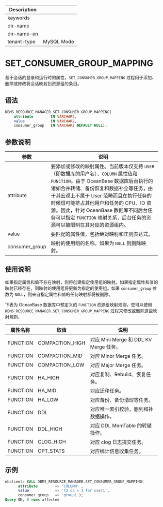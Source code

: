 | Description   |                 |
|---------------|-----------------|
| keywords      |                 |
| dir-name      |                 |
| dir-name-en   |                 |
| tenant-type   | MySQL Mode      |

# SET_CONSUMER_GROUP_MAPPING 


基于会话的登录和运行时的属性，`SET_CONSUMER_GROUP_MAPPING` 过程用于添加、删除或修改将会话映射到资源组的条目。

## 语法 

```sql
DBMS_RESOURCE_MANAGER.SET_CONSUMER_GROUP_MAPPING(
    attribute        IN VARCHAR2, 
    value            IN VARCHAR2, 
    consumer_group   IN VARCHAR2 DEFAULT NULL);
```

## 参数说明 

|       参数      |      说明          |
|----------------|---------------------|
| attribute      | 要添加或修改的映射属性。当前版本仅支持 `USER`（即数据库的用户名）、`COLUMN` 属性值和 `FUNCTION`。由于 OceanBase 数据库后台执行的诸如合并转储、备份恢复和数据补全等任务，由于其宏观上不属于 User 范畴而且在执行任务的时候很可能挤占其他用户和任务的 CPU、IO 资源。因此，针对 OceanBase 数据库不同后台任务可以指定 `FUNCTION` 映射关系，后台任务的资源可以被限制在其对应的资源组内。  |
| value          | 要匹配的属性值，包括绝对映射和正则表达式。  |
| consumer_group | 映射的使用组的名称，如果为 `NULL` 则删除映射。  |


## 使用说明 

如果指定属性和值不存在映射，则将创建指定使用组的映射。如果指定属性和值的映射已经存在，则映射的使用组将更新为指定的使用组。如果 `consumer_group` 参数为 `NULL`，则来自指定属性和值的任何映射都将被删除。


下表为 OceanBase 数据库中预定义的 `FUNCTION` 资源组映射规则，您可以使用 `DBMS_RESOURCE_MANAGER.SET_CONSUMER_GROUP_MAPPING` 过程来修改或删除这些映射规则。

| 属性名称 | 取值 | 说明 |
| --- | --- | --- |
| FUNCTION |  COMPACTION_HIGH   | 对应 Mini Merge 和 DDL KV Merge 任务。  |
| FUNCTION |  COMPACTION_MID   | 对应 Minor Merge  任务。 |
| FUNCTION |  COMPACTION_LOW   | 对应 Major Merge 任务。  |
| FUNCTION |  HA_HIGH    | 对应复制、Rebuild、恢复任务。   |
| FUNCTION |  HA_MID     | 对应迁移任务。 |
| FUNCTION |  HA_LOW     | 对应备份、备份清理等任务。   |
| FUNCTION |  DDL        | 对应唯一索引校验，删列和补数据操作。   |
| FUNCTION |  DDL_HIGH   | 对应 DDL MemTable 的转储操作。  |
| FUNCTION |  CLOG_HIGH   | 对应 clog 日志提交任务。  |
| FUNCTION |  OPT_STATS   | 对应统计信息收集任务。  |



## 示例 

```sql
obclient> CALL DBMS_RESOURCE_MANAGER.SET_CONSUMER_GROUP_MAPPING(
      attribute        => 'COLUMN' ,
      value            => 't2.c3 = 3 for user1',
      consumer_group   => 'group1');
Query OK, 0 rows affected 
```
